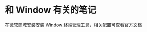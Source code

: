 # 和 Window 有关的笔记

在微软商城安装安装 [Window 终端管理工具](https://apps.microsoft.com/store/detail/windows-terminal/9N0DX20HK701)，相关配置可查看[官方文档](https://learn.microsoft.com/zh-cn/windows/terminal/install)
